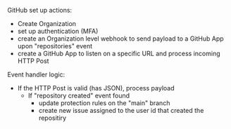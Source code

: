 GitHub set up actions:
- Create Organization
- set up authentication (MFA)
- create an Organization level webhook to send payload to a GitHub App upon "repositories" event
- create a GitHub App to listen on a specific URL and process incoming HTTP Post

Event handler logic:
- If the HTTP Post is valid (has JSON), process payload
  - If "repository created" event found
    - update protection rules on the "main" branch
    - create new issue assigned to the user id that created the repositiry
